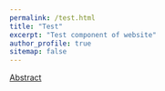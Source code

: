 ```yaml
---
permalink: /test.html
title: "Test"
excerpt: "Test component of website"
author_profile: true
sitemap: false
---
```

<!-- 
<head>
<style>
.button {
  background-color: #4CAF50; /* Green */
  border: none;
  color: white;
  padding: 15px 32px;
  text-align: center;
  text-decoration: none;
  display: inline-block;
  font-size: 16px;
}
</style>  
</head> -->

<!-- class="btn--info" -->
<!-- <button  onclick="myFunction()">Abstract</button> -->
<a href="#!" class="btn--success" onclick="myFunction()">Abstract</a>
<div id="myDIV" class="notice--info" style="display:none">
  Abstract text
</div> 

<script type="text/javascript">
  function myFunction() {
  var x = document.getElementById("myDIV");
  if (x.style.display === "none") {
    x.style.display = "block";
  } else {
  x.style.display = "none";
  }
} 
</script>
